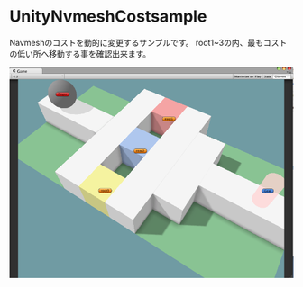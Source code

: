 UnityNvmeshCostsample
=====================


Navmeshのコストを動的に変更するサンプルです。
root1~3の内、最もコストの低い所へ移動する事を確認出来ます。

![image](https://raw.githubusercontent.com/tsubaki/UnityNvmeshCostsample/gh-page/image1.png)